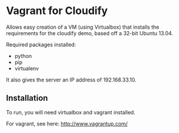 # Vagrant for Cloudify

Allows easy creation of a VM (using Virtualbox) that installs the requirements for the cloudify demo, based off a 32-bit Ubuntu 13.04.

Required packages installed:

* python
* pip
* virtualenv

It also gives the server an IP address of 192.168.33.10.

## Installation

To run, you will need virtualbox and vagrant installed.

For vagrant, see here: http://www.vagrantup.com/

